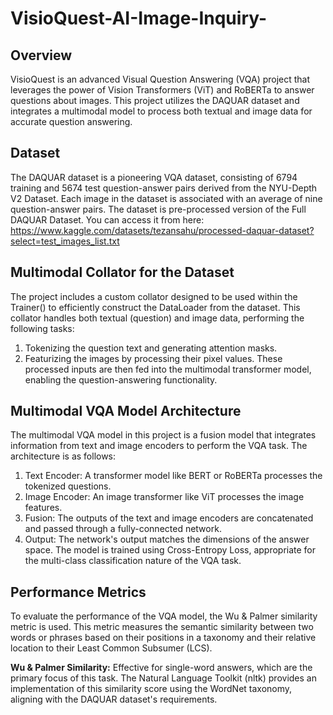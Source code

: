 # VisioQuest-AI-Image-Inquiry-

## Overview
VisioQuest is an advanced Visual Question Answering (VQA) project that leverages the power of Vision Transformers (ViT) and RoBERTa to answer questions about images. This project utilizes the DAQUAR dataset and integrates a multimodal model to process both textual and image data for accurate question answering.

## Dataset
The DAQUAR dataset is a pioneering VQA dataset, consisting of 6794 training and 5674 test question-answer pairs derived from the NYU-Depth V2 Dataset. Each image in the dataset is associated with an average of nine question-answer pairs. The dataset is pre-processed version of the Full DAQUAR Dataset. You can access it from here: https://www.kaggle.com/datasets/tezansahu/processed-daquar-dataset?select=test_images_list.txt

## Multimodal Collator for the Dataset
The project includes a custom collator designed to be used within the Trainer() to efficiently construct the DataLoader from the dataset. This collator handles both textual (question) and image data, performing the following tasks:
  1. Tokenizing the question text and generating attention masks.
  2. Featurizing the images by processing their pixel values.
These processed inputs are then fed into the multimodal transformer model, enabling the question-answering functionality.

## Multimodal VQA Model Architecture
The multimodal VQA model in this project is a fusion model that integrates information from text and image encoders to perform the VQA task. The architecture is as follows:

  1. Text Encoder: A transformer model like BERT or RoBERTa processes the tokenized questions.
  2. Image Encoder: An image transformer like ViT processes the image features.
  3. Fusion: The outputs of the text and image encoders are concatenated and passed through a fully-connected network.
  4. Output: The network's output matches the dimensions of the answer space.
The model is trained using Cross-Entropy Loss, appropriate for the multi-class classification nature of the VQA task.

## Performance Metrics
To evaluate the performance of the VQA model, the Wu & Palmer similarity metric is used. This metric measures the semantic similarity between two words or phrases based on their positions in a taxonomy and their relative location to their Least Common Subsumer (LCS).

**Wu & Palmer Similarity:** Effective for single-word answers, which are the primary focus of this task. The Natural Language Toolkit (nltk) provides an implementation of this similarity score using the WordNet taxonomy, aligning with the DAQUAR dataset's requirements.


